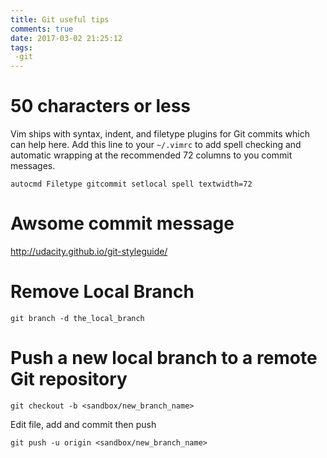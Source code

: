 ```yaml
---
title: Git useful tips 
comments: true
date: 2017-03-02 21:25:12
tags:
 -git
---
```

<!-- more -->
# 50 characters or less
Vim ships with syntax, indent, and filetype plugins for Git commits which can help here.
Add this line to your `~/.vimrc` to add spell checking and automatic wrapping at the recommended 72 columns to you commit messages.
```
autocmd Filetype gitcommit setlocal spell textwidth=72
```
# Awsome commit message 
http://udacity.github.io/git-styleguide/ 

# Remove Local Branch
```
git branch -d the_local_branch
```

# Push a new local branch to a remote Git repository
```
git checkout -b <sandbox/new_branch_name>
```
Edit file, add and commit then push
```
git push -u origin <sandbox/new_branch_name>
```
